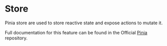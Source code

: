 # Store

Pinia store are used to store reactive state and expose actions to mutate it.

Full documentation for this feature can be found in the Official [Pinia](https://pinia.esm.dev/) repository.
